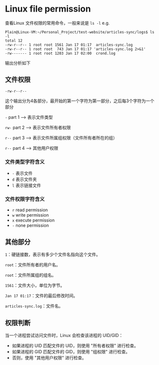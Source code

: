 # Linux file permission

查看Linux 文件权限的常用命令，一般来说是 `ls -l` e.g.

```shell
Plain@Linux-VM:~/Personal_Project/test-website/articles-sync/logs$ ls -l
total 12
-rw-r--r-- 1 root root 1561 Jan 17 01:17  articles-sync.log
-rw-r--r-- 1 root root  743 Jan 17 01:17 'articles-sync.log 2>&1'
-rw------- 1 root root 1203 Jan 17 02:00  crond.log
```

输出分析如下

## 文件权限

```
-rw-r--r--
```

这个输出分为4各部分，最开始的第一个字符为第一部分，之后每3个字符为一个部分

`-` part 1 –> 表示文件类型

`rw-` part 2 –> 表示文件所有者权限

`r--` part 3 –> 表示文件所属组权限（文件所有者所在的组）

`r--` part 4 –> 其他用户权限

### 文件类型字符含义

- `-` 表示文件
- `d` 表示文件夹
- `l` 表示链接文件

### 文件权限字符含义

- `r` read permission
- `w` write permission
- `x` execute permission
- `-` none permission

## 其他部分

`1`：硬链接数，表示有多少个文件名指向这个文件。

`root`：文件所有者的用户名。

`root`：文件所属组的组名。

`1561`：文件大小，单位为字节。

`Jan 17 01:17`：文件的最后修改时间。

`articles-sync.log`：文件名。

## 权限判断

当一个进程尝试访问文件时，Linux 会检查该进程的 UID/GID：

- 如果进程的 UID 匹配文件的 UID，则使用 "所有者权限" 进行检查。
- 如果进程的 GID 匹配文件的 GID，则使用 "组权限" 进行检查。
- 否则，使用 "其他用户权限" 进行检查。
